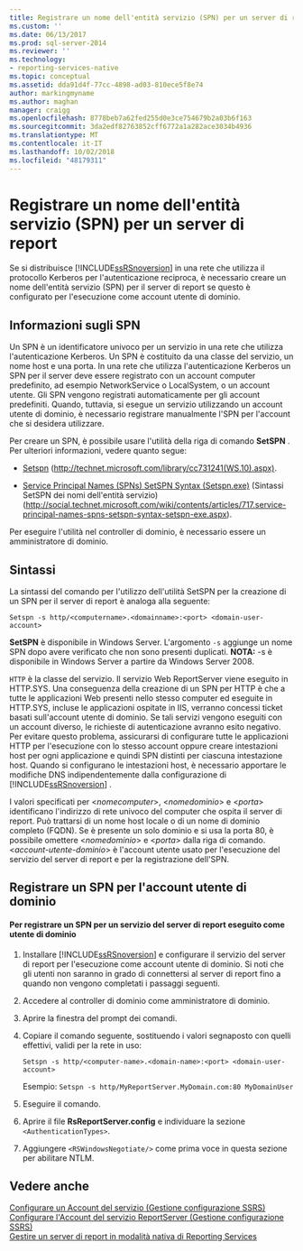 ```yaml
---
title: Registrare un nome dell'entità servizio (SPN) per un server di report | Microsoft Docs
ms.custom: ''
ms.date: 06/13/2017
ms.prod: sql-server-2014
ms.reviewer: ''
ms.technology:
- reporting-services-native
ms.topic: conceptual
ms.assetid: dda91d4f-77cc-4898-ad03-810ece5f8e74
author: markingmyname
ms.author: maghan
manager: craigg
ms.openlocfilehash: 8778beb7a62fed255d0e3ce754679b2a03b6f163
ms.sourcegitcommit: 3da2edf82763852cff6772a1a282ace3034b4936
ms.translationtype: MT
ms.contentlocale: it-IT
ms.lasthandoff: 10/02/2018
ms.locfileid: "48179311"
---
```

# <a name="register-a-service-principal-name-spn-for-a-report-server"></a>Registrare un nome dell'entità servizio (SPN) per un server di report
  Se si distribuisce [!INCLUDE[ssRSnoversion](../../includes/ssrsnoversion-md.md)] in una rete che utilizza il protocollo Kerberos per l'autenticazione reciproca, è necessario creare un nome dell'entità servizio (SPN) per il server di report se questo è configurato per l'esecuzione come account utente di dominio.  
  
## <a name="about-spns"></a>Informazioni sugli SPN  
 Un SPN è un identificatore univoco per un servizio in una rete che utilizza l'autenticazione Kerberos. Un SPN è costituito da una classe del servizio, un nome host e una porta. In una rete che utilizza l'autenticazione Kerberos un SPN per il server deve essere registrato con un account computer predefinito, ad esempio NetworkService o LocalSystem, o un account utente. Gli SPN vengono registrati automaticamente per gli account predefiniti. Quando, tuttavia, si esegue un servizio utilizzando un account utente di dominio, è necessario registrare manualmente l'SPN per l'account che si desidera utilizzare.  
  
 Per creare un SPN, è possibile usare l'utilità della riga di comando **SetSPN** . Per ulteriori informazioni, vedere quanto segue:  
  
-   [Setspn](http://technet.microsoft.com/library/cc731241\(WS.10\).aspx) (http://technet.microsoft.com/library/cc731241(WS.10).aspx).  
  
-   [Service Principal Names (SPNs) SetSPN Syntax (Setspn.exe)](http://social.technet.microsoft.com/wiki/contents/articles/717.service-principal-names-spns-setspn-syntax-setspn-exe.aspx) (Sintassi SetSPN dei nomi dell'entità servizio) (http://social.technet.microsoft.com/wiki/contents/articles/717.service-principal-names-spns-setspn-syntax-setspn-exe.aspx).  
  
 Per eseguire l'utilità nel controller di dominio, è necessario essere un amministratore di dominio.  
  
## <a name="syntax"></a>Sintassi  
 La sintassi del comando per l'utilizzo dell'utilità SetSPN per la creazione di un SPN per il server di report è analoga alla seguente:  
  
```  
Setspn -s http/<computername>.<domainname>:<port> <domain-user-account>  
```  
  
 **SetSPN** è disponibile in Windows Server. L'argomento `-s` aggiunge un nome SPN dopo avere verificato che non sono presenti duplicati. **NOTA:** -s è disponibile in Windows Server a partire da Windows Server 2008.  
  
 `HTTP` è la classe del servizio. Il servizio Web ReportServer viene eseguito in HTTP.SYS. Una conseguenza della creazione di un SPN per HTTP è che a tutte le applicazioni Web presenti nello stesso computer ed eseguite in HTTP.SYS, incluse le applicazioni ospitate in IIS, verranno concessi ticket basati sull'account utente di dominio. Se tali servizi vengono eseguiti con un account diverso, le richieste di autenticazione avranno esito negativo. Per evitare questo problema, assicurarsi di configurare tutte le applicazioni HTTP per l'esecuzione con lo stesso account oppure creare intestazioni host per ogni applicazione e quindi SPN distinti per ciascuna intestazione host. Quando si configurano le intestazioni host, è necessario apportare le modifiche DNS indipendentemente dalla configurazione di [!INCLUDE[ssRSnoversion](../../includes/ssrsnoversion-md.md)] .  
  
 I valori specificati per \<*nomecomputer*>, \<*nomedominio*> e \<*porta*> identificano l'indirizzo di rete univoco del computer che ospita il server di report. Può trattarsi di un nome host locale o di un nome di dominio completo (FQDN). Se è presente un solo dominio e si usa la porta 80, è possibile omettere \<*nomedominio*> e \<*porta*> dalla riga di comando. \<*account-utente-dominio*> è l'account utente usato per l'esecuzione del servizio del server di report e per la registrazione dell'SPN.  
  
## <a name="register-an-spn-for-domain-user-account"></a>Registrare un SPN per l'account utente di dominio  
  
#### <a name="to-register-an-spn-for-a-report-server-service-running-as-a-domain-user"></a>Per registrare un SPN per un servizio del server di report eseguito come utente di dominio  
  
1.  Installare [!INCLUDE[ssRSnoversion](../../includes/ssrsnoversion-md.md)] e configurare il servizio del server di report per l'esecuzione come account utente di dominio. Si noti che gli utenti non saranno in grado di connettersi al server di report fino a quando non vengono completati i passaggi seguenti.  
  
2.  Accedere al controller di dominio come amministratore di dominio.  
  
3.  Aprire la finestra del prompt dei comandi.  
  
4.  Copiare il comando seguente, sostituendo i valori segnaposto con quelli effettivi, validi per la rete in uso:  
  
    ```  
    Setspn -s http/<computer-name>.<domain-name>:<port> <domain-user-account>  
    ```  
  
     Esempio: `Setspn -s http/MyReportServer.MyDomain.com:80 MyDomainUser`  
  
5.  Eseguire il comando.  
  
6.  Aprire il file **RsReportServer.config** e individuare la sezione `<AuthenticationTypes>`.  
  
7.  Aggiungere `<RSWindowsNegotiate/>` come prima voce in questa sezione per abilitare NTLM.  
  
## <a name="see-also"></a>Vedere anche  
 [Configurare un Account del servizio &#40;Gestione configurazione SSRS&#41;](../../sql-server/install/configure-a-service-account-ssrs-configuration-manager.md)   
 [Configurare l'Account del servizio ReportServer &#40;Gestione configurazione SSRS&#41;](../install-windows/configure-the-report-server-service-account-ssrs-configuration-manager.md)   
 [Gestire un server di report in modalità nativa di Reporting Services](manage-a-reporting-services-native-mode-report-server.md)  
  
  
